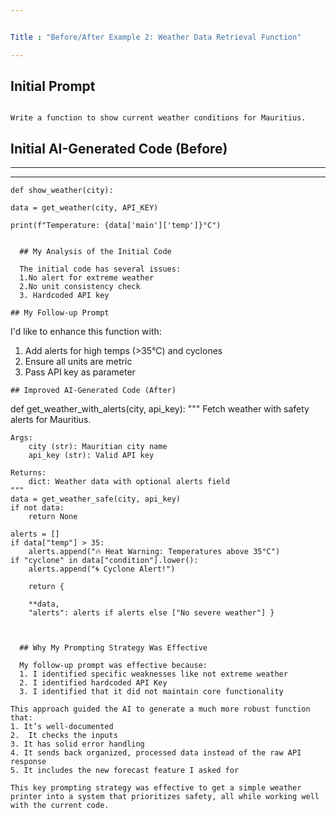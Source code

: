 ```yaml
---


Title : "Before/After Example 2: Weather Data Retrieval Function"

---
```


## Initial Prompt

```

Write a function to show current weather conditions for Mauritius.

```

## Initial AI-Generated Code (Before)

---


---
    def show_weather(city):

    data = get_weather(city, API_KEY)
    
    print(f"Temperature: {data['main']['temp']}°C")
```

  ## My Analysis of the Initial Code
  
  The initial code has several issues:
  1.No alert for extreme weather
  2.No unit consistency check
  3. Hardcoded API key

## My Follow-up Prompt
```
 I'd like to enhance this function with:

1. Add alerts for high temps (>35°C) and cyclones
2. Ensure all units are metric
3. Pass API key as parameter

```
## Improved AI-Generated Code (After)

```
def get_weather_with_alerts(city, api_key):
    """
    Fetch weather with safety alerts for Mauritius.
    
    Args:
        city (str): Mauritian city name
        api_key (str): Valid API key
        
    Returns:
        dict: Weather data with optional alerts field
    """
    data = get_weather_safe(city, api_key)
    if not data:
        return None
        
    alerts = []
    if data["temp"] > 35:
        alerts.append("🔥 Heat Warning: Temperatures above 35°C")
    if "cyclone" in data["condition"].lower():
        alerts.append("🌀 Cyclone Alert!")
        
        return {
        
        **data,
        "alerts": alerts if alerts else ["No severe weather"] }
```
    
    
  ## Why My Prompting Strategy Was Effective
  
  My follow-up prompt was effective because:
  1. I identified specific weaknesses like not extreme weather
  2. I identified hardcoded API Key
  3. I identified that it did not maintain core functionality

This approach guided the AI to generate a much more robust function that:
1. It’s well-documented
2.  It checks the inputs
3. It has solid error handling
4. It sends back organized, processed data instead of the raw API response
5. It includes the new forecast feature I asked for

This key prompting strategy was effective to get a simple weather printer into a system that prioritizes safety, all while working well with the current code.

